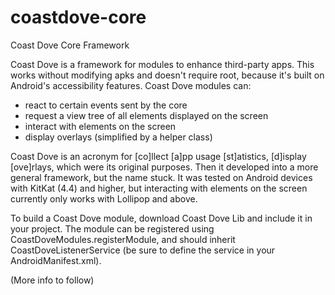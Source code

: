 # coastdove-core
Coast Dove Core Framework

Coast Dove is a framework for modules to enhance third-party apps. This works without modifying apks and doesn't require root, because it's built on Android's accessibility features.
Coast Dove modules can:
- react to certain events sent by the core
- request a view tree of all elements displayed on the screen
- interact with elements on the screen
- display overlays (simplified by a helper class)

Coast Dove is an acronym for [co]llect [a]pp usage [st]atistics, [d]isplay [ove]rlays, which were its original purposes. Then it developed into a more general framework, but the name stuck. It was tested on Android devices with KitKat (4.4) and higher, but interacting with elements on the screen currently only works with Lollipop and above.

To build a Coast Dove module, download Coast Dove Lib and include it in your project. The module can be registered using CoastDoveModules.registerModule, and should inherit CoastDoveListenerService (be sure to define the service in your AndroidManifest.xml).

(More info to follow)
